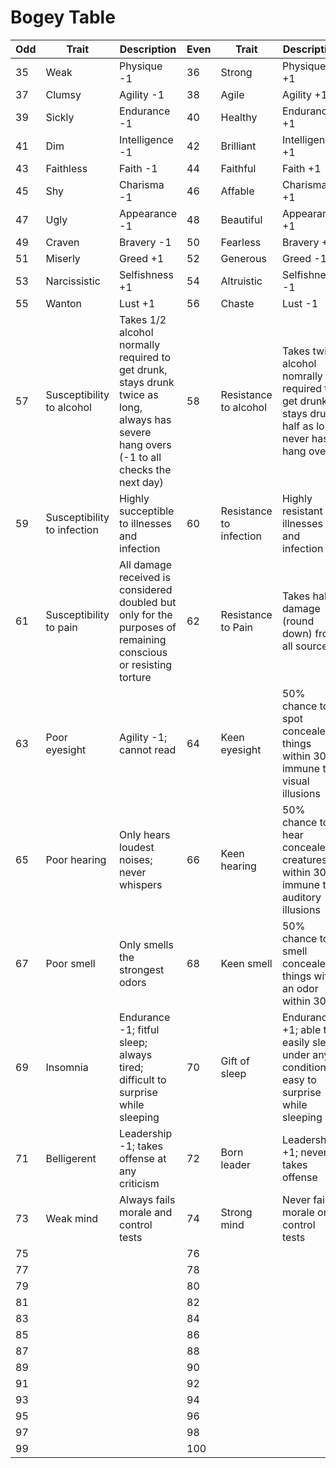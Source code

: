 # Bogey Table

Odd|Trait|Description|Even|Trait|Description
-|-|-|-|-|-
35 | Weak           | Physique -1               | 36 | Strong           | Physique +1
37 | Clumsy         | Agility -1                | 38 | Agile            | Agility +1
39 | Sickly         | Endurance -1              | 40 | Healthy          | Endurance +1
41 | Dim            | Intelligence -1           | 42 | Brilliant        | Intelligence +1
43 | Faithless      | Faith -1                  | 44 | Faithful         | Faith +1
45 | Shy            | Charisma -1               | 46 | Affable          | Charisma +1
47 | Ugly           | Appearance -1             | 48 | Beautiful        | Appearance +1
49 | Craven         | Bravery -1                | 50 | Fearless         | Bravery +1
51 | Miserly        | Greed +1                  | 52 | Generous         | Greed -1
53 | Narcissistic   | Selfishness +1            | 54 | Altruistic       | Selfishness -1
55 | Wanton         | Lust +1                   | 56 | Chaste           | Lust -1
57 | Susceptibility to alcohol | Takes 1/2 alcohol normally required to get drunk, stays drunk twice as long, always has severe hang overs (-1 to all checks the next day) | 58 | Resistance to alcohol | Takes twice alcohol nomrally required to get drunk, stays drunk half as long, never has hang overs
59 | Susceptibility to infection | Highly succeptible to illnesses and infection | 60 | Resistance to infection | Highly resistant to illnesses and infection
61 | Susceptibility to pain | All damage received is considered doubled but only for the purposes of remaining conscious or resisting torture | 62 | Resistance to Pain | Takes half damage (round down) from all sources
63 | Poor eyesight | Agility -1; cannot read | 64 | Keen eyesight | 50% chance to spot concealed things within 30 ft; immune to visual illusions
65 | Poor hearing | Only hears loudest noises; never whispers | 66 | Keen hearing | 50% chance to hear concealed creatures within 30 ft; immune to auditory illusions
67 | Poor smell | Only smells the strongest odors | 68 | Keen smell | 50% chance to smell concealed things with an odor within 30 ft
69 | Insomnia | Endurance -1; fitful sleep; always tired; difficult to surprise while sleeping | 70 | Gift of sleep | Endurance +1; able to easily sleep under any conditions; easy to surprise while sleeping
71 | Belligerent | Leadership -1; takes offense at any criticism | 72 | Born leader | Leadership +1; never takes offense
73 | Weak mind | Always fails morale and control tests | 74 | Strong mind | Never fails morale or control tests
75 | | | 76 | |
77 | | | 78 | |
79 | | | 80 | |
81 | | | 82 | |
83 | | | 84 | |
85 | | | 86 | |
87 | | | 88 | |
89 | | | 90 | |
91 | | | 92 | |
93 | | | 94 | |
95 | | | 96 | |
97 | | | 98 | |
99 | | | 100 | |
